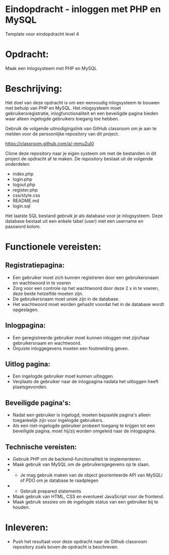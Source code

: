 # Eindopdracht - inloggen met PHP en MySQL 
Template voor eindopdracht level 4
# Opdracht:
Maak een Inlogsysteem met PHP en MySQL
# Beschrijving:
Het doel van deze opdracht is om een eenvoudig inlogsysteem te bouwen met behulp van PHP en MySQL. Het inlogsysteem moet gebruikersregistratie, inlogfunctionaliteit en een beveiligde pagina bieden waar alleen ingelogde gebruikers toegang toe hebben. 

Gebruik de volgende uitnodigingslink van GitHub classroom om je aan te melden voor de persoonlijke repository van dit project. 

https://classroom.github.com/a/-mmuZuI0

Clone deze repository naar je eigen systeem om met de bestanden in dit project de opdracht af te maken. De repository bestaat  uit de volgende onderdelen:

- index.php
- login.php
- logout.php
- register.php
- css/style.css
- README.md
- login.sql

Het laatste SQL bestand gebruik je als database voor je inlogsysteem. Deze database bestaat uit een enkele tabel (user) met een username en password kolom.

# Functionele vereisten:

## Registratiepagina:
- Een gebruiker moet zich kunnen registreren door een gebruikersnaam en wachtwoord in te voeren 
- Zorg voor een controle op het wachtwoord door deze 2 x in te voeren, deze beide hetzelfde moeten zijn. 
- De gebruikersnaam moet uniek zijn in de database.
- Het wachtwoord moet worden gehasht voordat het in de database wordt opgeslagen.
## Inlogpagina:
- Een geregistreerde gebruiker moet kunnen inloggen met zijn/haar gebruikersnaam en wachtwoord.
- Onjuiste inloggegevens moeten een foutmelding geven.
## Uitlog pagina:
- Een ingelogde gebruiker moet kunnen uitloggen.
- Verplaats de gebruiker naar de inlogpagina nadata het uitloggen heeft plaatsgevonden.
## Beveiligde pagina's:
- Nadat een gebruiker is ingelogd, moeten bepaalde pagina's alleen toegankelijk zijn voor ingelogde gebruikers.
- Als een niet-ingelogde gebruiker probeert toegang te krijgen tot een beveiligde pagina, moet hij/zij worden omgeleid naar de inlogpagina.
## Technische vereisten:
- Gebruik PHP om de backend-functionaliteit te implementeren.
- Maak gebruik van MySQL om de gebruikersgegevens op te slaan.
- - Je mag gebruik maken van de object georienteerde API van MySQLi of PDO om je database te raadplegen
- - Gebruik prepared statements
- Maak gebruik van HTML, CSS en eventueel JavaScript voor de frontend.
- Maak gebruik sessies om de ingelogde status van een gebruiker bij te houden.
# Inleveren:
- Push het resultaat voor deze opdracht naar de Github classroom repository zoals boven de opdracht is beschreven. 

